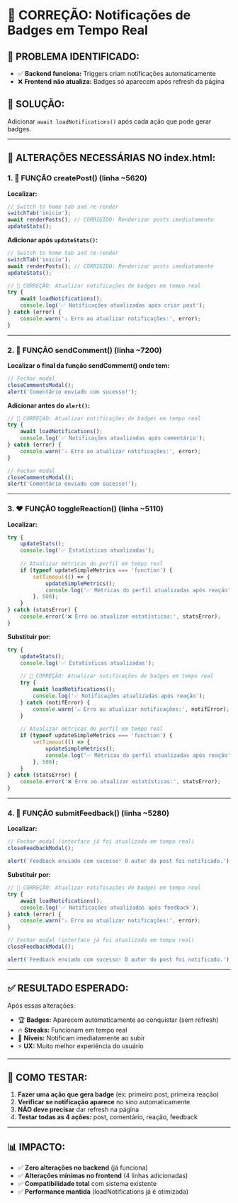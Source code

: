 # 🔔 CORREÇÃO: Notificações de Badges em Tempo Real

## 🎯 **PROBLEMA IDENTIFICADO:**
- ✅ **Backend funciona:** Triggers criam notificações automaticamente
- ❌ **Frontend não atualiza:** Badges só aparecem após refresh da página

## 🔧 **SOLUÇÃO:**
Adicionar `await loadNotifications()` após cada ação que pode gerar badges.

---

## 📝 **ALTERAÇÕES NECESSÁRIAS NO index.html:**

### **1. 📝 FUNÇÃO createPost() (linha ~5620)**

**Localizar:**
```javascript
// Switch to home tab and re-render
switchTab('inicio');
await renderPosts(); // CORRIGIDO: Renderizar posts imediatamente
updateStats();
```

**Adicionar após `updateStats()`:**
```javascript
// Switch to home tab and re-render
switchTab('inicio');
await renderPosts(); // CORRIGIDO: Renderizar posts imediatamente
updateStats();

// 🔔 CORREÇÃO: Atualizar notificações de badges em tempo real
try {
    await loadNotifications();
    console.log('✅ Notificações atualizadas após criar post');
} catch (error) {
    console.warn('⚠️ Erro ao atualizar notificações:', error);
}
```

---

### **2. 💬 FUNÇÃO sendComment() (linha ~7200)**

**Localizar o final da função sendComment() onde tem:**
```javascript
// Fechar modal
closeCommentsModal();
alert('Comentário enviado com sucesso!');
```

**Adicionar antes do `alert()`:**
```javascript
// 🔔 CORREÇÃO: Atualizar notificações de badges em tempo real
try {
    await loadNotifications();
    console.log('✅ Notificações atualizadas após comentário');
} catch (error) {
    console.warn('⚠️ Erro ao atualizar notificações:', error);
}

// Fechar modal
closeCommentsModal();
alert('Comentário enviado com sucesso!');
```

---

### **3. ❤️ FUNÇÃO toggleReaction() (linha ~5110)**

**Localizar:**
```javascript
try {
    updateStats();
    console.log('✅ Estatísticas atualizadas');
    
    // Atualizar métricas do perfil em tempo real
    if (typeof updateSimpleMetrics === 'function') {
        setTimeout(() => {
            updateSimpleMetrics();
            console.log('✅ Métricas do perfil atualizadas após reação');
        }, 500);
    }
} catch (statsError) {
    console.error('❌ Erro ao atualizar estatísticas:', statsError);
}
```

**Substituir por:**
```javascript
try {
    updateStats();
    console.log('✅ Estatísticas atualizadas');
    
    // 🔔 CORREÇÃO: Atualizar notificações de badges em tempo real
    try {
        await loadNotifications();
        console.log('✅ Notificações atualizadas após reação');
    } catch (notifError) {
        console.warn('⚠️ Erro ao atualizar notificações:', notifError);
    }
    
    // Atualizar métricas do perfil em tempo real
    if (typeof updateSimpleMetrics === 'function') {
        setTimeout(() => {
            updateSimpleMetrics();
            console.log('✅ Métricas do perfil atualizadas após reação');
        }, 500);
    }
} catch (statsError) {
    console.error('❌ Erro ao atualizar estatísticas:', statsError);
}
```

---

### **4. 📝 FUNÇÃO submitFeedback() (linha ~5280)**

**Localizar:**
```javascript
// Fechar modal (interface já foi atualizada em tempo real)
closeFeedbackModal();

alert('Feedback enviado com sucesso! O autor do post foi notificado.');
```

**Substituir por:**
```javascript
// 🔔 CORREÇÃO: Atualizar notificações de badges em tempo real
try {
    await loadNotifications();
    console.log('✅ Notificações atualizadas após feedback');
} catch (error) {
    console.warn('⚠️ Erro ao atualizar notificações:', error);
}

// Fechar modal (interface já foi atualizada em tempo real)
closeFeedbackModal();

alert('Feedback enviado com sucesso! O autor do post foi notificado.');
```

---

## ✅ **RESULTADO ESPERADO:**

Após essas alterações:

- 🏆 **Badges:** Aparecem automaticamente ao conquistar (sem refresh)
- 🔥 **Streaks:** Funcionam em tempo real
- 🎉 **Níveis:** Notificam imediatamente ao subir
- ⚡ **UX:** Muito melhor experiência do usuário

---

## 🧪 **COMO TESTAR:**

1. **Fazer uma ação que gera badge** (ex: primeiro post, primeira reação)
2. **Verificar se notificação aparece** no sino automaticamente
3. **NÃO deve precisar** dar refresh na página
4. **Testar todas as 4 ações:** post, comentário, reação, feedback

---

## 📊 **IMPACTO:**

- ✅ **Zero alterações no backend** (já funciona)
- ✅ **Alterações mínimas no frontend** (4 linhas adicionadas)
- ✅ **Compatibilidade total** com sistema existente
- ✅ **Performance mantida** (loadNotifications já é otimizada)

